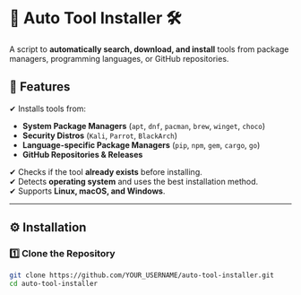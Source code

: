 # 🚀 Auto Tool Installer 🛠️

A script to **automatically search, download, and install** tools from package managers, programming languages, or GitHub repositories.

## 📌 Features

✔ Installs tools from:  
- **System Package Managers** (`apt`, `dnf`, `pacman`, `brew`, `winget`, `choco`)  
- **Security Distros** (`Kali`, `Parrot`, `BlackArch`)  
- **Language-specific Package Managers** (`pip`, `npm`, `gem`, `cargo`, `go`)  
- **GitHub Repositories & Releases**  

✔ Checks if the tool **already exists** before installing.  
✔ Detects **operating system** and uses the best installation method.  
✔ Supports **Linux, macOS, and Windows**.  

---

## ⚙️ Installation

### 1️⃣ Clone the Repository  
```sh
git clone https://github.com/YOUR_USERNAME/auto-tool-installer.git
cd auto-tool-installer
